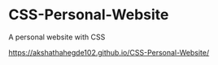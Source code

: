 # CSS-Personal-Website
A personal website with CSS

https://akshathahegde102.github.io/CSS-Personal-Website/
